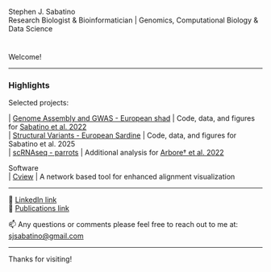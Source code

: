 Stephen J. Sabatino  
Research Biologist & Bioinformatician | Genomics, Computational Biology & Data Science

#  
Welcome!

---

### Highlights

Selected projects:

| [Genome Assembly and GWAS - European shad](https://github.com/sj-sabatino/expression-clustering) | Code, data, and figures for [Sabatino et al. 2022](https://onlinelibrary.wiley.com/doi/full/10.1002/ece3.8908)  
| [Structural Variants - European Sardine](https://github.com/sj-sabatino/variant-calling-pipeline) | Code, data, and figures for Sabatino et al. 2025  
| [scRNAseq - parrots](https://github.com/sj-sabatino/expression-clustering) | Additional analysis for [Arbore† et al. 2022]([https://onlinelibrary.wiley.com/doi/full/10.1002/ece3.8908](https://www.science.org/doi/10.1126/science.adp7710))


Software  
| [Cview](https://sourceforge.net/p/cview/wiki/Home/) | A network based tool for enhanced alignment visualization

---

🔗 [LinkedIn link](https://www.linkedin.com/in/stephen-sabatino-57623990/)  
🔗 [Publications link](https://scholar.google.com/citations?user=gaLw3esAAAAJ&hl=en)  
  
📫 Any questions or comments please feel free to reach out to me at: sjsabatino@gmail.com  

---  

Thanks for visiting!




<!--
**sj-sabatino/sj-sabatino** is a ✨ _special_ ✨ repository because its `README.md` (this file) appears on your GitHub profile.

Here are some ideas to get you started:

- 🔭 I’m currently working on ...
- 🌱 I’m currently learning ...
- 👯 I’m looking to collaborate on ...
- 🤔 I’m looking for help with ...
- 💬 Ask me about ...
- 📫 How to reach me: ...
- 😄 Pronouns: ...
- ⚡ Fun fact: ...
-->
